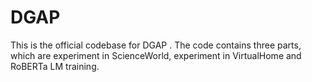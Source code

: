 # DGAP
This is the official codebase for DGAP . The code contains three parts, which are experiment in ScienceWorld, experiment in VirtualHome and RoBERTa LM training. 

